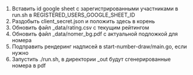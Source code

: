 1. Вставить id google sheet с зарегистрированными участниками в run.sh в REGISTERED_USERS_GOOGLE_SHEET_ID
2. Раздобыть client_secret.json и положить здесь в корень
3. Обновить файл _data/rating.csv с текущим рейтингом
4. Обновить файл _data/nomer_bg.pdf с актуальной подложкой для номера
5. Подправить рендеринг надписей в start-number-draw/main.go, если нужно
6. Запустить ./run.sh, в директории _out будут сгенерированные номера в pdf